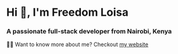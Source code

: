 <h1 align="left">Hi 👋, I'm Freedom Loisa</h1>
<h3 align="left">A passionate full-stack developer from Nairobi, Kenya</h3>

👨‍💻 Want to know more about me? Checkout [my website](https://loisakitakaya.info)
